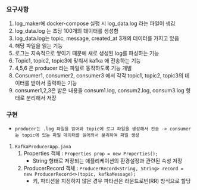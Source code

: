 ### 요구사항
1. log_maker에 docker-compose 실행 시 log_data.log 라는 파일이 생김
2. log_data.log 는 초당 100개의 데이터를 생성함
3. log_data.log는 topic, message, created_at 3개의 데이터를 가지고 있음 
4. 해당 파일을 읽는 기능 
5. 로그는 지속적으로 쌓이기 때문에 새로 생성된 log를 파싱하는 기능 
6. Topic1, topic2, topic3에 맞춰서 kafka 에 전송하는 기능 
7. 4,5,6 은 producer 라는 파일로 동작하도록 기능 개발 
8. Consumer1, consumer2, consumer3 에서 각각 topic1, topic2, topic3의 데이터를 받아서 출력하는 기능 
9. consumer1,2,3은 받은 내용을 consum1.log, consum2.log, consum3.log 형태로 분리해서 저장

### 구현
- `producer는 .log 파일을 읽어와 topic에 로그 파일을 생성해서 전송 -> consumer는 topic에 있는 파일 데이터를 읽어와서 분리하여 파일 생성`

1. `KafkaProducerApp.java`
   1. Properties 객체 : `Properties prop = new Properties();`
      - String 형태로 저장되는 애플리케이션의 환경설정과 관련된 속성 저장
   2. ProducerRecord 객체 : `ProducerRecord<String, String> record = new ProducerRecord<>(topic, kafkaMessage);`
      - 키, 파티션을 지정하지 않은 경우 파타션은 라운드로빈(RR) 방식으로 할당